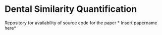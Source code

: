 # Dental Similarity Quantification
Repository for availability of source code for the paper * Insert papername here*
